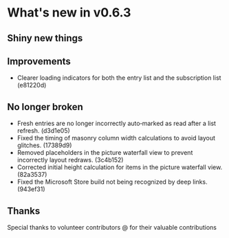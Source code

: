 # What's new in v0.6.3

## Shiny new things

## Improvements

- Clearer loading indicators for both the entry list and the subscription list (e81220d)

## No longer broken

- Fresh entries are no longer incorrectly auto‑marked as read after a list refresh. (d3d1e05)
- Fixed the timing of masonry column width calculations to avoid layout glitches. (17389d9)
- Removed placeholders in the picture waterfall view to prevent incorrectly layout redraws. (3c4b152)
- Corrected initial height calculation for items in the picture waterfall view. (82a3537)
- Fixed the Microsoft Store build not being recognized by deep links. (943ef31)

## Thanks

Special thanks to volunteer contributors @ for their valuable contributions
